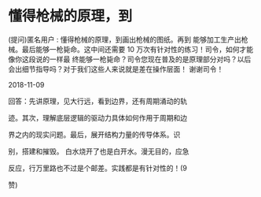 # 懂得枪械的原理，到

(提问)匿名用户 : 懂得枪械的原理，到画出枪械的图纸。再到 能够加工生产出枪械。最后能够一枪毙命。这中间还需要 10 万次有针对性的练习！司令，如何才能像你这段说的一样最 终能够一枪毙命？司令您现在普及的是原理部分对吗？以后 会出细节指导吗？对于我们这些人来说就是差在操作层面！ 谢谢司令！

2018-11-09

回答：先讲原理，见大行远，看到边界，还有周期涌动的轨

迹。其次，理解底层逻辑的驱动力具体如何作用于周期和边

界之内的现实问题。最后，展开结构力量的传导体系。识

别，搭建和摧毁。 白水烧开了也是白开水。漫无目的，应急

反应，行万里路也不过是个邮差。实践都是有针对性的！(9

赞)